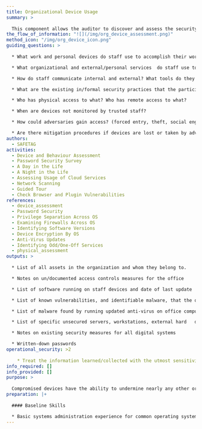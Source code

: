 ```yaml
---
title: Organizational Device Usage
summary: >
  
  This component allows the auditor to discover and assess the security of the devices on the network and/or used in the organization. This component consists of interviews, surveys, network mapping, and inspection of devices.
the_flow_of_information: "![](/img/org_device_assessment.png)"
method_icon: "/img/org_device_icon.png"
guiding_questions: >
  
  * What work and personal devices do staff use to accomplish their work, store work related files, or engage in work communications?

  * What organizational and external/personal services  do staff use to accomplish their work, store work related files, or engage in work communications?

  * How do staff communicate internal and external? What tools do they use?

  * What are the existing in/formal security practices that the participants use to address risks.

  * Who has physical access to what? Who has remote access to what?

  * When are devices not monitored by trusted staff?

  * How could adversaries gain access? (forced entry, theft, social engineering, seizure)

  * Are there mitigation procedures if devices are lost or taken by adversaries? (e.g.: encrypted drives, offsite backups?)
authors:
  - SAFETAG
activities:
  - Device and Behaviour Assessment
  - Password Security Survey
  - A Day in the Life
  - A Night in the Life
  - Assessing Usage of Cloud Services
  - Network Scanning
  - Guided Tour
  - Check Browser and Plugin Vulnerabilities
references:
  - device_assessment
  - Password Security
  - Privilege Separation Across OS
  - Examining Firewalls Across OS
  - Identifying Software Versions
  - Device Encryption By OS
  - Anti-Virus Updates
  - Identifying Odd/One-Off Services
  - physical_assessment
outputs: >
  
  * List of all assets in the organization and whom they belong to.

  * Notes on un/documented access controls measures for the office

  * List of software running on staff devices and date of last update

  * List of known vulnerabilities, and identifiable malware, that the office is vulnerable to.

  * List of malware found by running updated anti-virus on office computers (if anti-virus installed during device inspection.)

  * List of specific unsecured servers, workstations, external hard   drives and any other digital resources

  * Notes on existing security measures for all digital systems

  * Written-down passwords
operational_security: >2
  
    * Treat the information learned/collected with the utmost sensitivity and security. Physical notes should be destroyed immediately after use and digital notes should be kept in line with overall SAFETAG standards. 
info_required: []
info_provided: []
purpose: >
  
  Compromised devices have the ability to undermine nearly any other organizational attempt at securing information. Knowing if devices receive basic software and security updates/upgrades and what core protections exist against unauthorized access is vital to designing a strategy to make the host more secure. Because the SAFETAG framework is focused on the security of data, it's also crucial that the physicality of devices on which this data resides, including the hard-wired networks through which it's exchanged, be not overlooked.
preparation: |+
  
  #### Baseline Skills

  * Basic systems administration experience for common operating systems
---
```

